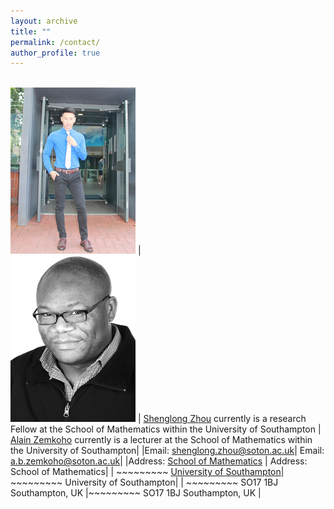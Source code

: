 ```yaml
---
layout: archive
title: ""   
permalink: /contact/
author_profile: true
---
```


<br/><img src='/images/slzhou.jpg'>   | <br/><img src='/images/zem.png'> 
| [Shenglong Zhou](https://shenglongzhou.github.io) currently is a research Fellow at the School of Mathematics within  the University of Southampton      | [Alain Zemkoho](http://www.southampton.ac.uk/~abz1e14/) currently is a lecturer at the School of Mathematics within the University of Southampton| 
|Email: shenglong.zhou@soton.ac.uk| Email: a.b.zemkoho@soton.ac.uk|
|Address:  [School of Mathematics](https://www.southampton.ac.uk/maths)  | Address:  School of Mathematics|
| ~~~~~~~~~ [University of Southampton](https://www.southampton.ac.uk/)| ~~~~~~~~~ University of Southampton|
| ~~~~~~~~~ SO17 1BJ Southampton, UK  |~~~~~~~~~ SO17 1BJ Southampton, UK |

 
 




